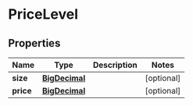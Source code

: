 
# PriceLevel

## Properties
Name | Type | Description | Notes
------------ | ------------- | ------------- | -------------
**size** | [**BigDecimal**](BigDecimal.md) |  |  [optional]
**price** | [**BigDecimal**](BigDecimal.md) |  |  [optional]



